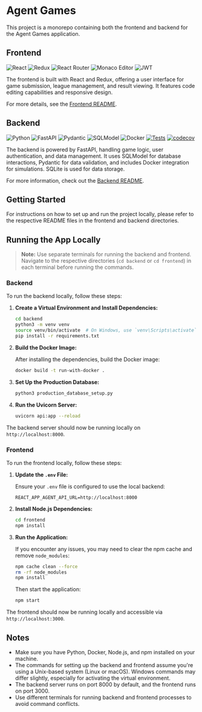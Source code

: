 # Agent Games

This project is a monorepo containing both the frontend and backend for the Agent Games application.

## Frontend

![React](https://img.shields.io/badge/React-18.x-61DAFB?logo=react&logoColor=white)
![Redux](https://img.shields.io/badge/Redux-4.x-764ABC?logo=redux&logoColor=white)
![React Router](https://img.shields.io/badge/React_Router-6.x-CA4245?logo=react-router&logoColor=white)
![Monaco Editor](https://img.shields.io/badge/Monaco_Editor-0.30.x-00B3E6?logo=visual-studio-code&logoColor=white)
![JWT](https://img.shields.io/badge/JWT-Authentication-000000?logo=json-web-tokens&logoColor=white)


The frontend is built with React and Redux, offering a user interface for game submission, league management, and result viewing. It features code editing capabilities and responsive design.

For more details, see the [Frontend README](./frontend/README.md).

## Backend

![Python](https://img.shields.io/badge/python-3.12-blue.svg)
![FastAPI](https://img.shields.io/badge/FastAPI-0.111-009688.svg?logo=fastapi)
![Pydantic](https://img.shields.io/badge/Pydantic-2.14.5-E92063.svg?logo=pydantic)
![SQLModel](https://img.shields.io/badge/SQLModel-0.0.18-3776AB.svg?logo=data:image/png;base64,iVBORw0KGgoAAAANSUhEUgAAABAAAAAQCAYAAAAf8/9hAAAACXBIWXMAAAsTAAALEwEAmpwYAAAAAXNSR0IArs4c6QAAAARnQU1BAACxjwv8YQUAAADASURBVHgBrVMLDcMgEL0yABNlJmACJmBiTMAETMBEwERMgAkmYMIc0KR3FFI+veSSkst731140aqq0qRuDl5k6WjRGONwzNh1eTgHGwqGctDudf6gtfaVS14QzP2HE1+w8M1UBHFhENiNOcBXnOEBxA5QpgT8aqxRkUcgiNNRPwiaLYQcHaQCc9Zn1HYVDeQMW/qpf3ifELiuXBuuGBYBHGTeHvJwwZSDeaA2kTHzRhAIcgH5b+6xgvrLGPq3F0kVB6vV2WVYY7lLAAAAAElFTkSuQmCC)
![Docker](https://img.shields.io/badge/Docker-20.10.21-2496ED.svg?logo=docker&logoColor=white)
[![Tests](https://github.com/SanjinDedic/agent_games/actions/workflows/test.yml/badge.svg)](https://github.com/SanjinDedic/agent_games/actions/workflows/test.yml)
[![codecov](https://codecov.io/gh/SanjinDedic/agent_games/graph/badge.svg?token=PWUU4GJSOD)](https://codecov.io/gh/SanjinDedic/agent_games)

The backend is powered by FastAPI, handling game logic, user authentication, and data management. It uses SQLModel for database interactions, Pydantic for data validation, and includes Docker integration for simulations. SQLite is used for data storage.

For more information, check out the [Backend README](./backend/README.md).


## Getting Started

For instructions on how to set up and run the project locally, please refer to the respective README files in the frontend and backend directories.

## Running the App Locally

> **Note:** Use separate terminals for running the backend and frontend. Navigate to the respective directories (`cd backend` or `cd frontend`) in each terminal before running the commands.

### Backend

To run the backend locally, follow these steps:

1. **Create a Virtual Environment and Install Dependencies:**

    ```bash
    cd backend
    python3 -m venv venv
    source venv/bin/activate  # On Windows, use `venv\Scripts\activate`
    pip install -r requirements.txt
    ```

2. **Build the Docker Image:**

    After installing the dependencies, build the Docker image:

    ```bash
    docker build -t run-with-docker .
    ```

3. **Set Up the Production Database:**

    ```bash
    python3 production_database_setup.py
    ```

4. **Run the Uvicorn Server:**

    ```bash
    uvicorn api:app --reload
    ```

The backend server should now be running locally on `http://localhost:8000`.

### Frontend

To run the frontend locally, follow these steps:

1. **Update the `.env` File:**

    Ensure your `.env` file is configured to use the local backend:

    ```env
    REACT_APP_AGENT_API_URL=http://localhost:8000
    ```

2. **Install Node.js Dependencies:**

    ```bash
    cd frontend
    npm install
    ```

3. **Run the Application:**

    If you encounter any issues, you may need to clear the npm cache and remove `node_modules`:

    ```bash
    npm cache clean --force
    rm -rf node_modules
    npm install
    ```

    Then start the application:

    ```bash
    npm start
    ```

The frontend should now be running locally and accessible via `http://localhost:3000`.

## Notes

- Make sure you have Python, Docker, Node.js, and npm installed on your machine.
- The commands for setting up the backend and frontend assume you're using a Unix-based system (Linux or macOS). Windows commands may differ slightly, especially for activating the virtual environment.
- The backend server runs on port 8000 by default, and the frontend runs on port 3000.
- Use different terminals for running backend and frontend processes to avoid command conflicts.
